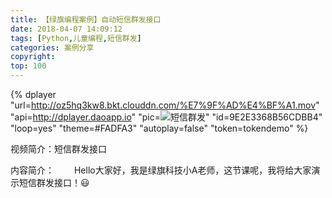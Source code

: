 ```yaml
---
title: 【绿旗编程案例】自动短信群发接口
date: 2018-04-07 14:09:12
tags: [Python,儿童编程,短信群发]
categories: 案例分享
copyright:
top: 100
---
```


{% dplayer "url=http://oz5hq3kw8.bkt.clouddn.com/%E7%9F%AD%E4%BF%A1.mov" "api=http://dplayer.daoapp.io" "pic=![短信群发](短信群发.png)" "id=9E2E3368B56CDBB4" "loop=yes" "theme=#FADFA3" "autoplay=false" "token=tokendemo" %}


视频简介：短信群发接口

内容简介：
&#8195;&#8195;Hello大家好，我是绿旗科技小A老师，这节课呢，我将给大家演示短信群发接口！😃


